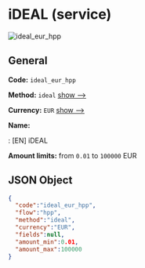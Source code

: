 
# iDEAL (service) 
![ideal_eur_hpp](https://static.openfintech.io/payment_methods/ideal_eur_hpp/logo.svg?w=400&c=v0.59.26#w200)  

## General 
 
**Code:** `ideal_eur_hpp` 
 
**Method:** `ideal` 
 [show -->](/payment-methods/ideal/) 
 
**Currency:** `EUR` [show -->](/currencies/EUR/) 
 
**Name:** 
 
:	[EN] iDEAL 
 
**Amount limits:** from `0.01` to `100000` EUR 

## JSON Object 

```json
{
  "code":"ideal_eur_hpp",
  "flow":"hpp",
  "method":"ideal",
  "currency":"EUR",
  "fields":null,
  "amount_min":0.01,
  "amount_max":100000
}
```  
